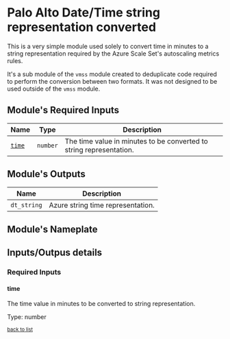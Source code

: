 <!-- BEGIN_TF_DOCS -->
# Palo Alto Date/Time string representation converted

This is a very simple module used solely to convert time in minutes to a string representation required by the
Azure Scale Set's autoscaling metrics rules.

It's a sub module of the `vmss` module created to deduplicate code required to perform the conversion between
two formats. It was not designed to be used outside of the `vmss` module.

## Module's Required Inputs

Name | Type | Description
--- | --- | ---
[`time`](#time) | `number` | The time value in minutes to be converted to string representation.



## Module's Outputs

Name |  Description
--- | ---
`dt_string` | Azure string time representation.

## Module's Nameplate









## Inputs/Outpus details

### Required Inputs

#### time

The time value in minutes to be converted to string representation.

Type: number

<sup>[back to list](#modules-required-inputs)</sup>

<!-- END_TF_DOCS -->